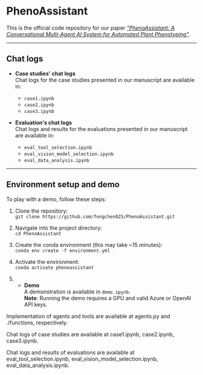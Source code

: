 # PhenoAssistant

This is the official code repository for our paper [*"PhenoAssistant: A Conversational Multi-Agent AI System for Automated Plant Phenotyping"*](https://arxiv.org/abs/2504.19818).

---

## Chat logs

- **Case studies' chat logs**  
  Chat logs for the case studies presented in our manuscript are available in:  
  - `case1.ipynb`  
  - `case2.ipynb`  
  - `case3.ipynb`

- **Evaluation's chat logs**  
  Chat logs and results for the evaluations presented in our manuscript are available in:  
  - `eval_tool_selection.ipynb`  
  - `eval_vision_model_selection.ipynb`  
  - `eval_data_analysis.ipynb`
    
---

## Environment setup and demo

To play with a demo, follow these steps:

1. Clone the repository:  
   `git clone https://github.com/fengchen025/PhenoAssistant.git`

2. Navigate into the project directory:  
   `cd PhenoAssistant`

3. Create the conda environment (this may take ~15 minutes):  
   `conda env create -f environment.yml`

4. Activate the environment:  
   `conda activate phenoassistant`

5. - **Demo**  
  A demonstration is available in `demo.ipynb`.  
  **Note**: Running the demo requires a GPU and valid Azure or OpenAI API keys.

Implementation of agents and tools are available at agents.py and ./functions, respectively.

Chat logs of case studies are available at case1.ipynb, case2.ipynb, case3.ipynb.

Chat logs and results of evaluations are available at eval_tool_selection.ipynb, eval_vision_model_selection.ipynb, eval_data_analysis.ipynb.
